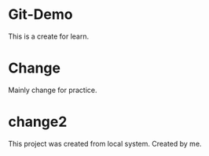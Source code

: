# Git-Demo
This is a create for learn.

# Change
Mainly change for practice.


# change2 
This project was created from local system.
Created by me.